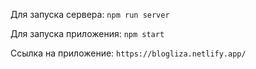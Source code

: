 Для запуска сервера: `npm run server`

Для запуска приложения:  `npm start`

Ссылка на приложение: `https://blogliza.netlify.app/`
